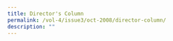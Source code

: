 ```yaml
---
title: Director's Column
permalink: /vol-4/issue3/oct-2008/director-column/
description: ""
---
```

